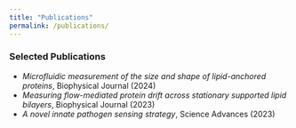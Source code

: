 ```yaml
---
title: "Publications"
permalink: /publications/
---
```


### Selected Publications

- *Microfluidic measurement of the size and shape of lipid-anchored proteins*, Biophysical Journal (2024)
- *Measuring flow-mediated protein drift across stationary supported lipid bilayers*, Biophysical Journal (2023)
- *A novel innate pathogen sensing strategy*, Science Advances (2023)
